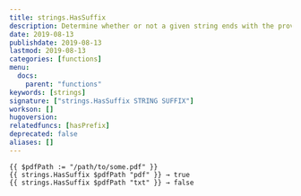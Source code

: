 ```yaml
---
title: strings.HasSuffix
description: Determine whether or not a given string ends with the provided trailing suffix string.
date: 2019-08-13
publishdate: 2019-08-13
lastmod: 2019-08-13
categories: [functions]
menu:
  docs:
    parent: "functions"
keywords: [strings]
signature: ["strings.HasSuffix STRING SUFFIX"]
workson: []
hugoversion:
relatedfuncs: [hasPrefix]
deprecated: false
aliases: []
---
```


    {{ $pdfPath := "/path/to/some.pdf" }}
    {{ strings.HasSuffix $pdfPath "pdf" }} → true
    {{ strings.HasSuffix $pdfPath "txt" }} → false

